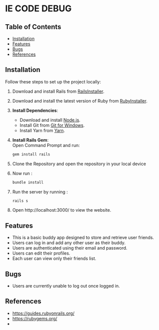 # IE CODE DEBUG 

## Table of Contents
- [Installation](#installation)
- [Features](#features)
- [Bugs](#bugs)
- [References](#references)

## Installation
Follow these steps to set up the project locally:

1. Download and install Rails from [RailsInstaller](https://railsinstaller.org/).

2. Download and install the latest version of Ruby from [RubyInstaller](https://rubyinstaller.org/downloads/).

3. **Install Dependencies**:  
   - Download and install [Node.js](https://nodejs.org/).
   - Install Git from [Git for Windows](https://git-scm.com/download/win).
   - Install Yarn from [Yarn](https://yarnpkg.com/getting-started/install).

4. **Install Rails Gem**:  
   Open Command Prompt and run:
   ```bash
   gem install rails

5. Clone the Repository and open the repository in your local device 
6. Now run :
   ```bash
   bundle install

7. Run the server by running :
   ```bash
   rails s

8. Open http://localhost:3000/ to view the website.


## Features
* This is a basic buddy app designed to store and retrieve user friends.
* Users can log in and add any other user as their buddy.
* Users are authenticated using their email and password.
* Users can edit their profiles.
* Each user can view only their friends list.

## Bugs
* Users are currently unable to log out once logged in.

## References 
* https://guides.rubyonrails.org/
* https://rubygems.org/
* 











